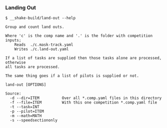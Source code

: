 ### Landing Out 

    $ __shake-build/land-out --help

    Group and count land outs.

    Where 'c' is the comp name and '.' is the folder with competition inputs;
        Reads  ./c.mask-track.yaml
        Writes ./c.land-out.yaml

    If a list of tasks are supplied then those tasks alone are processed, otherwise
    all tasks are processed.

    The same thing goes if a list of pilots is supplied or not.

    land-out [OPTIONS]

    Source:
      -d --dir=ITEM          Over all *.comp.yaml files in this directory
      -f --file=ITEM         With this one competition *.comp.yaml file
      -t --task=INT
      -p --pilot=ITEM
      -m --math=MATH
      -s --speedsectiononly
